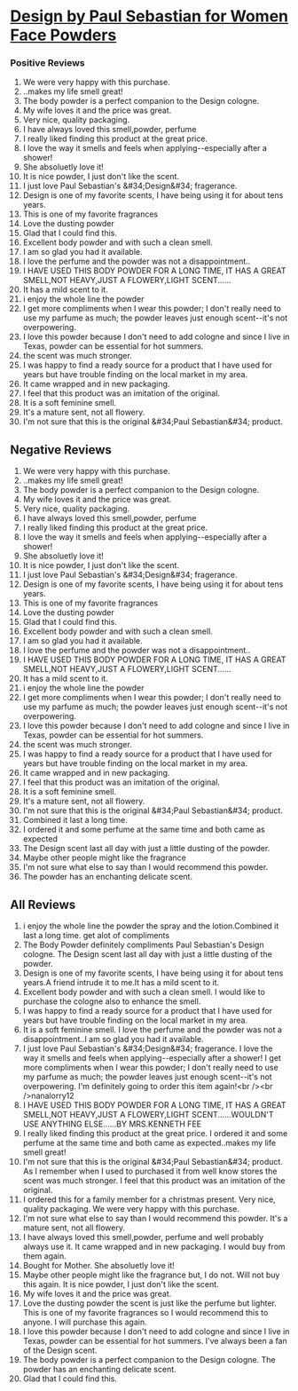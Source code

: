 # [Design by Paul Sebastian for Women Face Powders](https://products.checkmycream.com/products/Design-by-Paul-Sebastian-for-Women-Face-Powders.html)

### Positive Reviews

<ol>
      <li>We were very happy with this purchase.</li>
      <li>..makes my life smell great!</li>
      <li>The body powder is a perfect companion to the Design cologne.  </li>
      <li>My wife loves it and the price was great.</li>
      <li>Very nice, quality packaging.  </li>
      <li>I have always loved this smell,powder, perfume</li>
      <li>I really liked finding this product at the great price.  </li>
      <li>I love the way it smells and feels when applying--especially after a shower!  </li>
      <li>She absoluetly love it!</li>
      <li>It is nice powder, I just don&#x27;t like the scent.</li>
      <li>I just love Paul Sebastian&#x27;s &amp;#34;Design&amp;#34; fragerance.  </li>
      <li>Design is one of my favorite scents, I have being using it for about tens years.</li>
      <li>This is one of my  favorite fragrances</li>
      <li>Love the dusting powder</li>
      <li>Glad that I could find this.</li>
      <li>Excellent body powder and with such a clean smell.  </li>
      <li>I am so glad you had it available.</li>
      <li>I love the perfume and the powder was not a disappointment..</li>
      <li>I HAVE USED THIS BODY POWDER FOR A LONG TIME, IT HAS A GREAT SMELL,NOT HEAVY,JUST A FLOWERY,LIGHT SCENT......</li>
      <li>It has a mild scent to it.</li>
      <li>i enjoy the whole line the powder</li>
      <li>I get more compliments when I wear this powder; I don&#x27;t really need to use my parfume as much; the powder leaves just enough scent--it&#x27;s not overpowering.  </li>
      <li>I love this powder because I don&#x27;t need to add cologne and since I live in Texas, powder can be essential for hot summers.  </li>
      <li>the scent was much stronger.  </li>
      <li>I was happy to find a ready source for a product that I have used for years but have trouble finding on the local market in my area.</li>
      <li>It came wrapped and in new packaging.</li>
      <li>I feel that this product was an imitation of the original.</li>
      <li>It is a soft feminine smell.</li>
      <li>It&#x27;s a mature sent, not all flowery.</li>
      <li>I&#x27;m not sure that this is the original &amp;#34;Paul Sebastian&amp;#34; product.  </li>
</ol>


<h2>Negative Reviews</h2>
<ol>
<li> We were very happy with this purchase.</li>
<li> ..makes my life smell great!</li>
<li> The body powder is a perfect companion to the Design cologne.  </li>
<li> My wife loves it and the price was great.</li>
<li> Very nice, quality packaging.  </li>
<li> I have always loved this smell,powder, perfume</li>
<li> I really liked finding this product at the great price.  </li>
<li> I love the way it smells and feels when applying--especially after a shower!  </li>
<li> She absoluetly love it!</li>
<li> It is nice powder, I just don&#x27;t like the scent.</li>
<li> I just love Paul Sebastian&#x27;s &amp;#34;Design&amp;#34; fragerance.  </li>
<li> Design is one of my favorite scents, I have being using it for about tens years.</li>
<li> This is one of my  favorite fragrances</li>
<li> Love the dusting powder</li>
<li> Glad that I could find this.</li>
<li> Excellent body powder and with such a clean smell.  </li>
<li> I am so glad you had it available.</li>
<li> I love the perfume and the powder was not a disappointment..</li>
<li> I HAVE USED THIS BODY POWDER FOR A LONG TIME, IT HAS A GREAT SMELL,NOT HEAVY,JUST A FLOWERY,LIGHT SCENT......</li>
<li> It has a mild scent to it.</li>
<li> i enjoy the whole line the powder</li>
<li> I get more compliments when I wear this powder; I don&#x27;t really need to use my parfume as much; the powder leaves just enough scent--it&#x27;s not overpowering.  </li>
<li> I love this powder because I don&#x27;t need to add cologne and since I live in Texas, powder can be essential for hot summers.  </li>
<li> the scent was much stronger.  </li>
<li> I was happy to find a ready source for a product that I have used for years but have trouble finding on the local market in my area.</li>
<li> It came wrapped and in new packaging.</li>
<li> I feel that this product was an imitation of the original.</li>
<li> It is a soft feminine smell.</li>
<li> It&#x27;s a mature sent, not all flowery.</li>
<li> I&#x27;m not sure that this is the original &amp;#34;Paul Sebastian&amp;#34; product.  </li>
<li> Combined it last a long time.  </li>
<li> I ordered it and some perfume at the same time and both came as expected</li>
<li> The Design scent last all day with just a little dusting of the powder.</li>
<li> Maybe other people might like the fragrance</li>
<li> I&#x27;m not sure what else to say than I would recommend this powder.  </li>
<li> The powder has an enchanting delicate scent.</li>
</ol>

<h2>All Reviews</h2>

<ol>
    <li> i enjoy the whole line the powder the spray and the lotion.Combined it last a long time.  get alot of compliments</li>
    <li> The Body Powder definitely compliments Paul Sebastian&#x27;s Design cologne. The Design scent last all day with just a little dusting of the powder.</li>
    <li> Design is one of my favorite scents, I have being using it for about tens years.A friend intrude it to me.It has a mild scent to it.</li>
    <li> Excellent body powder and with such a clean smell.  I would like to purchase the cologne also to enhance the smell.</li>
    <li> I was happy to find a ready source for a product that I have used for years but have trouble finding on the local market in my area.</li>
    <li> It is a soft feminine smell. I love the perfume and the powder was not a disappointment..I am so glad you had it available.</li>
    <li> I just love Paul Sebastian&#x27;s &amp;#34;Design&amp;#34; fragerance.  I love the way it smells and feels when applying--especially after a shower!  I get more compliments when I wear this powder; I don&#x27;t really need to use my parfume as much; the powder leaves just enough scent--it&#x27;s not overpowering.  I&#x27;m definitely going to order this item again!&lt;br /&gt;&lt;br /&gt;nanalorry12</li>
    <li> I HAVE USED THIS BODY POWDER FOR A LONG TIME, IT HAS A GREAT SMELL,NOT HEAVY,JUST A FLOWERY,LIGHT SCENT......WOULDN&#x27;T USE ANYTHING ELSE......BY MRS.KENNETH FEE</li>
    <li> I really liked finding this product at the great price.  I ordered it and some perfume at the same time and both came as expected..makes my life smell great!</li>
    <li> I&#x27;m not sure that this is the original &amp;#34;Paul Sebastian&amp;#34; product.  As I remember when I used to purchased it from well know stores the scent was much stronger.  I feel that this product was an imitation of the original.</li>
    <li> I ordered this for a family member for a christmas present.  Very nice, quality packaging.  We were very happy with this purchase.</li>
    <li> I&#x27;m not sure what else to say than I would recommend this powder.  It&#x27;s a mature sent, not all flowery.</li>
    <li> I have always loved this smell,powder, perfume and well probably always use it. It came wrapped and in new packaging. I would buy from them again.</li>
    <li> Bought for Mother.  She absoluetly love it!</li>
    <li> Maybe other people might like the fragrance but, I do not.  Will not buy this again.  It is nice powder, I just don&#x27;t like the scent.</li>
    <li> My wife loves it and the price was great.</li>
    <li> Love the dusting powder the scent is just like the perfume but lighter. This is one of my  favorite fragrances so I would recommend this to anyone. I will purchase this again.</li>
    <li> I love this powder because I don&#x27;t need to add cologne and since I live in Texas, powder can be essential for hot summers.  I&#x27;ve always been a fan of the Design scent.</li>
    <li> The body powder is a perfect companion to the Design cologne.  The powder has an enchanting delicate scent.</li>
    <li> Glad that I could find this.</li>
</ol>




